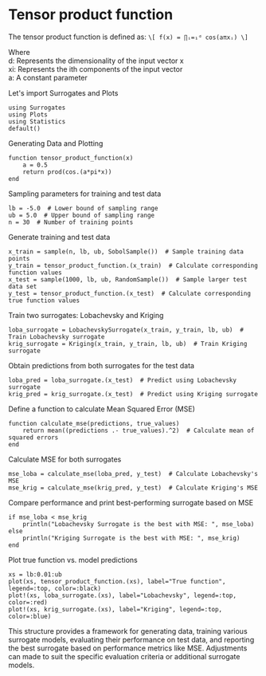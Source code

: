 # Tensor product function
The tensor product function is defined as:
``\[ f(x) = ∏ᵢ=₁ᵈ cos(aπxᵢ) \]``

Where\
d: Represents the dimensionality of the input vector x\
xi: Represents the ith components of the input vector\
a: A constant parameter

Let's import Surrogates and Plots
```@example tensor
using Surrogates
using Plots
using Statistics
default()
```

Generating Data and Plotting

```@example tensor
function tensor_product_function(x)
    a = 0.5
    return prod(cos.(a*pi*x))
end
```

Sampling parameters for training and test data
```@example tensor
lb = -5.0  # Lower bound of sampling range
ub = 5.0  # Upper bound of sampling range
n = 30  # Number of training points
```

Generate training and test data
```@example tensor
x_train = sample(n, lb, ub, SobolSample())  # Sample training data points
y_train = tensor_product_function.(x_train)  # Calculate corresponding function values
x_test = sample(1000, lb, ub, RandomSample())  # Sample larger test data set
y_test = tensor_product_function.(x_test)  # Calculate corresponding true function values
```

Train two surrogates: Lobachevsky and Kriging
```@example tensor
loba_surrogate = LobachevskySurrogate(x_train, y_train, lb, ub)  # Train Lobachevsky surrogate
krig_surrogate = Kriging(x_train, y_train, lb, ub)  # Train Kriging surrogate
```

Obtain predictions from both surrogates for the test data
```@example tensor
loba_pred = loba_surrogate.(x_test)  # Predict using Lobachevsky surrogate
krig_pred = krig_surrogate.(x_test)  # Predict using Kriging surrogate
```

Define a function to calculate Mean Squared Error (MSE)
```@example tensor
function calculate_mse(predictions, true_values)
    return mean((predictions .- true_values).^2)  # Calculate mean of squared errors
end
```

Calculate MSE for both surrogates
```@example tensor
mse_loba = calculate_mse(loba_pred, y_test)  # Calculate Lobachevsky's MSE
mse_krig = calculate_mse(krig_pred, y_test)  # Calculate Kriging's MSE
```

Compare performance and print best-performing surrogate based on MSE
```@example tensor
if mse_loba < mse_krig
    println("Lobachevsky Surrogate is the best with MSE: ", mse_loba)
else
    println("Kriging Surrogate is the best with MSE: ", mse_krig)
end
```

Plot true function vs. model predictions
```@example tensor
xs = lb:0.01:ub
plot(xs, tensor_product_function.(xs), label="True function", legend=:top, color=:black)
plot!(xs, loba_surrogate.(xs), label="Lobachevsky", legend=:top, color=:red)
plot!(xs, krig_surrogate.(xs), label="Kriging", legend=:top, color=:blue)
```
This structure provides a framework for generating data, training various surrogate models, evaluating their performance on test data, and reporting the best surrogate based on performance metrics like MSE. Adjustments can made to suit the specific evaluation criteria or additional surrogate models.
